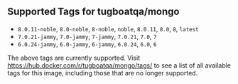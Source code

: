 ## Supported Tags for tugboatqa/mongo

* `8.0.11-noble`, `8.0-noble`, `8-noble`, `noble`, `8.0.11`, `8.0`, `8`, `latest`
* `7.0.21-jammy`, `7.0-jammy`, `7-jammy`, `7.0.21`, `7.0`, `7`
* `6.0.24-jammy`, `6.0-jammy`, `6-jammy`, `6.0.24`, `6.0`, `6`

The above tags are currently supported. Visit https://hub.docker.com/r/tugboatqa/mongo/tags/ to see a list of all available tags for this image, including those that are no longer supported.
